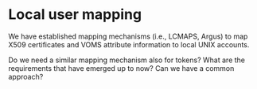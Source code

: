# Local user mapping

We have established mapping mechanisms (i.e., LCMAPS, Argus) to map X509
certificates and VOMS attribute information to local UNIX accounts.

Do we need a similar mapping mechanism also for tokens?
What are the requirements that have emerged up to now?
Can we have a common approach?

